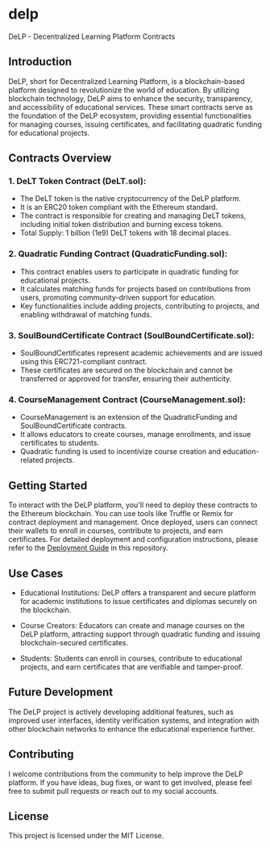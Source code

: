 # delp
DeLP - Decentralized Learning Platform Contracts

## Introduction
DeLP, short for Decentralized Learning Platform, is a blockchain-based platform designed to revolutionize the world of education. By utilizing blockchain technology, DeLP aims to enhance the security, transparency, and accessibility of educational services. These smart contracts serve as the foundation of the DeLP ecosystem, providing essential functionalities for managing courses, issuing certificates, and facilitating quadratic funding for educational projects.

## Contracts Overview

### 1. DeLT Token Contract (DeLT.sol):

- The DeLT token is the native cryptocurrency of the DeLP platform.
- It is an ERC20 token compliant with the Ethereum standard.
- The contract is responsible for creating and managing DeLT tokens, including initial token distribution and burning excess tokens.
- Total Supply: 1 billion (1e9) DeLT tokens with 18 decimal places.

### 2. Quadratic Funding Contract (QuadraticFunding.sol):

- This contract enables users to participate in quadratic funding for educational projects.
- It calculates matching funds for projects based on contributions from users, promoting community-driven support for education.
- Key functionalities include adding projects, contributing to projects, and enabling withdrawal of matching funds.

### 3. SoulBoundCertificate Contract (SoulBoundCertificate.sol):

- SoulBoundCertificates represent academic achievements and are issued using this ERC721-compliant contract.
- These certificates are secured on the blockchain and cannot be transferred or approved for transfer, ensuring their authenticity.

### 4. CourseManagement Contract (CourseManagement.sol):

- CourseManagement is an extension of the QuadraticFunding and SoulBoundCertificate contracts.
- It allows educators to create courses, manage enrollments, and issue certificates to students.
- Quadratic funding is used to incentivize course creation and education-related projects.

## Getting Started

To interact with the DeLP platform, you'll need to deploy these contracts to the Ethereum blockchain. You can use tools like Truffle or Remix for contract deployment and management. Once deployed, users can connect their wallets to enroll in courses, contribute to projects, and earn certificates.
For detailed deployment and configuration instructions, please refer to the [Deployment Guide](deployment_guide.me) in this repository.

## Use Cases

- Educational Institutions: DeLP offers a transparent and secure platform for academic institutions to issue certificates and diplomas securely on the blockchain.

- Course Creators: Educators can create and manage courses on the DeLP platform, attracting support through quadratic funding and issuing blockchain-secured certificates.

- Students: Students can enroll in courses, contribute to educational projects, and earn certificates that are verifiable and tamper-proof.

## Future Development

The DeLP project is actively developing additional features, such as improved user interfaces, identity verification systems, and integration with other blockchain networks to enhance the educational experience further.

## Contributing

I welcome contributions from the community to help improve the DeLP platform. If you have ideas, bug fixes, or want to get involved, please feel free to submit pull requests or reach out to my social accounts.


## License

This project is licensed under the MIT License.


